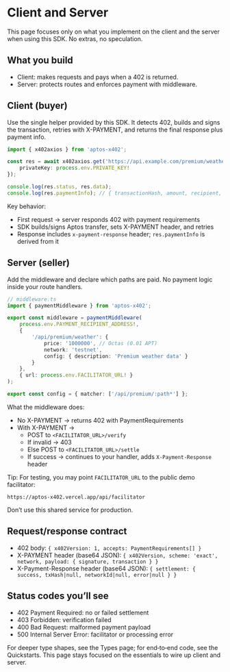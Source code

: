 # Client and Server

This page focuses only on what you implement on the client and the server when using this SDK. No extras, no speculation.

## What you build

- Client: makes requests and pays when a 402 is returned.
- Server: protects routes and enforces payment with middleware.

## Client (buyer)

Use the single helper provided by this SDK. It detects 402, builds and signs the transaction, retries with X-PAYMENT, and returns the final response plus payment info.

```typescript
import { x402axios } from 'aptos-x402';

const res = await x402axios.get('https://api.example.com/premium/weather', {
	privateKey: process.env.PRIVATE_KEY!
});

console.log(res.status, res.data);
console.log(res.paymentInfo); // { transactionHash, amount, recipient, settled }
```

Key behavior:
- First request → server responds 402 with payment requirements
- SDK builds/signs Aptos transfer, sets X-PAYMENT header, and retries
- Response includes `x-payment-response` header; `res.paymentInfo` is derived from it

## Server (seller)

Add the middleware and declare which paths are paid. No payment logic inside your route handlers.

```typescript
// middleware.ts
import { paymentMiddleware } from 'aptos-x402';

export const middleware = paymentMiddleware(
	process.env.PAYMENT_RECIPIENT_ADDRESS!,
	{
		'/api/premium/weather': {
			price: '1000000', // Octas (0.01 APT)
			network: 'testnet',
			config: { description: 'Premium weather data' }
		}
	},
	{ url: process.env.FACILITATOR_URL! }
);

export const config = { matcher: ['/api/premium/:path*'] };
```

What the middleware does:
- No X-PAYMENT → returns 402 with PaymentRequirements
- With X-PAYMENT →
	- POST to `<FACILITATOR_URL>/verify`
	- If invalid → 403
	- Else POST to `<FACILITATOR_URL>/settle`
	- If success → continues to your handler, adds `X-Payment-Response` header

Tip: For testing, you may point `FACILITATOR_URL` to the public demo facilitator:

```
https://aptos-x402.vercel.app/api/facilitator
```
Don’t use this shared service for production.

## Request/response contract

- 402 body: `{ x402Version: 1, accepts: PaymentRequirements[] }`
- X-PAYMENT header (base64 JSON): `{ x402Version, scheme: 'exact', network, payload: { signature, transaction } }`
- X-Payment-Response header (base64 JSON): `{ settlement: { success, txHash|null, networkId|null, error|null } }`

## Status codes you’ll see

- 402 Payment Required: no or failed settlement
- 403 Forbidden: verification failed
- 400 Bad Request: malformed payment payload
- 500 Internal Server Error: facilitator or processing error

For deeper type shapes, see the Types page; for end‑to‑end code, see the Quickstarts. This page stays focused on the essentials to wire up client and server.
